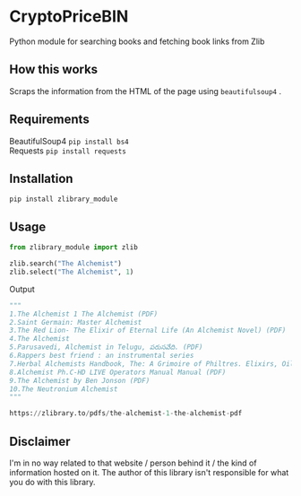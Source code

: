# __CryptoPriceBIN__

 Python module for searching books and fetching book links from Zlib

## __How this works__

 Scraps the information from the HTML of the page using `beautifulsoup4` .
 
 ## __Requirements__
 
 BeautifulSoup4   `pip install bs4`<br/>
 Requests   `pip install requests`

## __Installation__

 `pip install zlibrary_module`

## __Usage__

 ```python
 from zlibrary_module import zlib

 zlib.search("The Alchemist")
 zlib.select("The Alchemist", 1)

 ```

 Output

 ```python
"""
1.The Alchemist 1 The Alchemist (PDF)
2.Saint Germain: Master Alchemist
3.The Red Lion- The Elixir of Eternal Life (An Alchemist Novel) (PDF)
4.The Alchemist
5.Parusavedi, Alchemist in Telugu, పరుసవేది. (PDF)
6.Rappers best friend : an instrumental series
7.Herbal Alchemists Handbook, The: A Grimoire of Philtres. Elixirs, Oils, Incense, and Formulas for Ritual Use (PDF)
8.Alchemist Ph.C-HD LIVE Operators Manual Manual (PDF)
9.The Alchemist by Ben Jonson (PDF)
10.The Neutronium Alchemist
"""

https://zlibrary.to/pdfs/the-alchemist-1-the-alchemist-pdf
 ```
## __Disclaimer__

 I'm in no way related to that website / person behind it / the kind of information hosted on it. The author of this library isn't responsible for what you do with this library.
